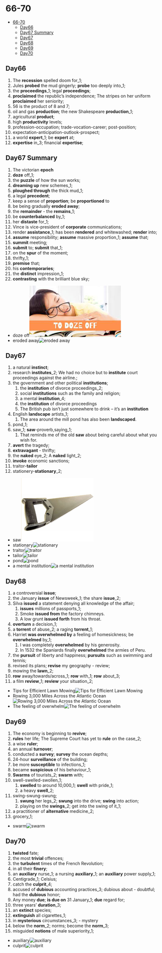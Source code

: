 # 66-70

- [66-70](#66-70)
  - [Day66](#day66)
  - [Day67 Summary](#day67-summary)
  - [Day67](#day67)
  - [Day68](#day68)
  - [Day69](#day69)
  - [Day70](#day70)

## Day66

1. The **recession** spelled doom for_1;
2. Jules **probed** the mud gingerly; **probe** too deeply into_1;
3. the **proceedings**_1; legal **proceedings**;
4. **proclaimed** the republic’s independence; The stripes on her uniform **proclaimed** her seniority;
5. 56 is the product of 8 and 7;
6. oil and gas **production**; the new Shakespeare **production**_1;
7. agricultural **product**;
8. high **productivity** levels;
9. profession-occupation; trade-vocation-career; post-position;
10. expectation-anticipation-outlook-prospect;
11. a world **expert**_1; be **expert** at;
12. **expertise** in_3; financial **expertise**;

## Day67 Summary

1. The victorian **epoch**
2. **doze** off_1;
3. the **puzzle** of how the sun works;
4. **dreaming up** new schemes_1;
5. **ploughed through** the thick mud_1;
6. a legal **precedent**;
7. keep a sense of **proportion**; be **proportioned** to
8. be being gradually **eroded away**;
9. the **remainder** - the **remains**_1;
10. be **counterbalanced** by_1;
11. her **distaste** for_1;
12. Vince is vice-president of **corporate** communications;
13. render **assistance**_1; has been **rendered** and whitewashed; **render** into;
14. **assume** responsibility; **assume** massive proportion_1; **assume** that;
15. **summit** meeting;
16. **submit** to; **submit** that_1;
17. on the **spur** of the moment;
18. thrifty_1;
19. **premise** that;
20. his **contemporaries**;
21. the **distinct** impression_1;
22. **contrasting** with the brilliant blue sky;

- doze off![doze off](https://raw.githubusercontent.com/Logible/Image/main/note_image/20220829192949.png)
- eroded away![eroded away](https://thumbs.dreamstime.com/b/coral-outcrop-eroded-away-ocean-close-up-detail-coral-outcrop-which-has-been-worn-away-over-years-ocean-171108980.jpg)

## Day67

1. a natural **instinct**;
2. research **institutes**_2; We had no choice but to **institute** court proceedings against the airline.;
3. the government and other political **institutions**;
   1. the **institution** of divorce proceedings_2;
   2. social **institutions** such as the family and religion;
   3. a mental **institution**_4;
   4. the **institution** of divorce proceedings
   5. The British pub isn’t just somewhere to drink – it’s an **institution**
4. English **landscape** artists_1;
   1. The area around the mill pond has also been **landscaped**.
5. pond_1;
6. saw_1; **saw**-proverb,saying_1;
   1. That reminds me of the old **saw** about being careful about what you wish for.
7. **avert** the tragedy;
8. **extravagant** - thrifty;
9. the **naked** eye_2;  A **naked** light_2;
10. **invoke** economic sanctions;
11. traitor-**tailor**
12. stationery-**stationary**_2;

- saw![saw](https://raw.githubusercontent.com/Logible/Image/main/note_image/20220807194626.png)
- stationary![stationary](https://img.freepik.com/free-vector/collection-office-stationery-isolated-white-background_53876-8849.jpg?w=2000)
- traitor![traitor](https://previews.123rf.com/images/argus456/argus4561701/argus456170102359/68848054-traitor-3d-rendering-text-on-direction-sign.jpg)
- tailor![tailor](https://ravisehgal.com/wp-content/uploads/2019/03/Ravi-Sehgal-Bespoke-How-To-Choose-a-Tailor.jpg)
- pond![pond](https://www.jbl.de/images/container/w608_h364/73788.jpg)
- a mental institution![a mental institution](https://www.rollingstone.com/wp-content/uploads/2020/04/Psych.jpg)

## Day68

1. a controversial **issue**;
2. the January **issue** of Newsweek_1; the share **issue**_2;
3. Silva **issued** a statement denying all knowledge of the affair;
   1. **issues** millions of passports_1;
   2. Smoke **issued from** the factory chimneys.
   3. A low grunt **issued forth** from his throat.
4. **overturn** a decision_1;
5. a **torrent** of abuse_2;  a raging **torrent**_1;
6. Harriet **was overwhelmed by** a feeling of homesickness; be **overwhelmed** by_1;
   1. I was completely **overwhelmed** by his generosity.
   2. In 1532 the Spaniards finally **overwhelmed** the armies of Peru.
7. the **pursuit** of liberty and happiness; **pursuits** such as swimming and tennis;
8. revised its plans; **revise** my geography - review;
9. mowing the **lawn**_2;
10. **row** away/towards/across_1; **row** with_1; **row** about_3;
11. a film **review**_1; **review** your situation_2;

- Tips for Efficient Lawn Mowing![Tips for Efficient Lawn Mowing](https://www.galenalawncare.com/wp-content/uploads/2019/03/Tips-for-Efficient-Lawn-Mowing.jpg)
- Rowing 3,000 Miles Across the Atlantic Ocean![Rowing 3,000 Miles Across the Atlantic Ocean](https://i.ytimg.com/vi/6SYHamnHqU8/maxresdefault.jpg)
- The feeling of overwhelm![The feeling of overwhelm](https://cdn.memiah.co.uk/uploads/lifecoach-directory.org.uk/image_gallery/Stress-1615973186-hero.jpg)

## Day69

1. The economy is beginning to **revive**;
2. **rules** her life; The Supreme Court has yet to **rule** on the case_2;
3. a wise **ruler**;
4. an annual **turnover**;
5. conducted a **survey**; **survey** the ocean depths;
6. 24-hour **surveillance** of the building;
7. be more **susceptible** to infections_1;
8. became **suspicious** of his behaviour_1;
9. **Swarms** of tourists_2; **swarm** with;
10. swell-swelled-swollen_1;
    1. **swelled** to around 10,000_1; **swell** with pride_1;
    2. a heavy **swell**_2;
11. swing-swung-swung;
    1. **swung** her legs_2; **swung** into the drive; **swing** into action;
    2. playing on the **swings**_2; get into the swing of it_1;
12. a practitioner of **alternative** medicine_2;
13. grocery_1;

- swarm![swarm](https://encrypted-tbn0.gstatic.com/images?q=tbn:ANd9GcQdrd4E8u5UIqVwIdAAnUXSZq_G3r3c29b9zw&usqp=CAU)

## Day70

1. **twisted** fate;
2. the most **trivial** offences;
3. the **turbulent** times of the French Revolution;
4. in all their **finery**;
5. an **auxiliary** nurse_1; a nursing **auxiliary**_1; an **auxiliary** power supply_1;
6. Centigrade_1; Celsius;
7. catch the **culprit**_4;
8. accused of **dubious** accounting practices_3; dubious about - doubtful; had the **dubious** honor;
9. Any money **due**; **is due on** 31 January_1; **due** regard for;
10. three years’ **duration**_3;
11. an **extinct** species;
12. **extinguish** all cigarettes_1;
13. in **mysterious** circumstances_3; - mystery
14. below the **norm**_2; norms; become the **norm**_3;
15. misguided **notions** of male superiority_1;

- auxiliary![auxiliary](https://grammarsimple.com/wp-content/uploads/2021/12/Auxiliary-Verbs-Definition-and-Words-List.png)
- culprit![culprit](https://industryanalysts.com/wp-content/uploads/2020/05/5420_ecoprintq_papercut.png)
